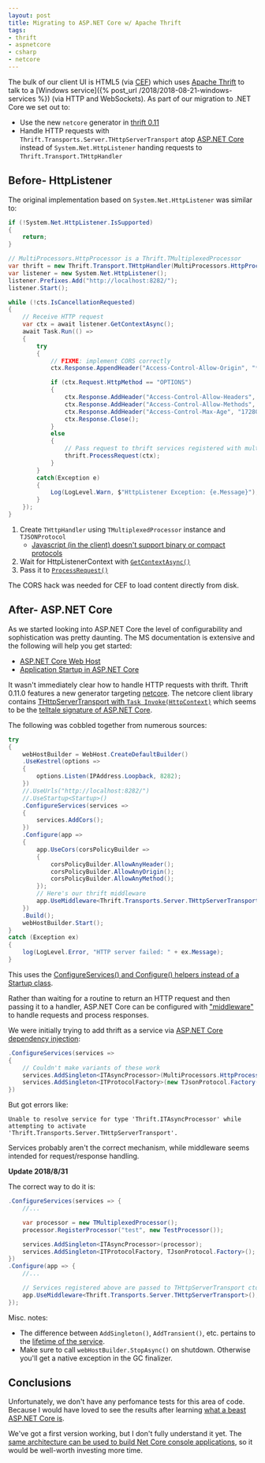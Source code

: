 ```yaml
---
layout: post
title: Migrating to ASP.NET Core w/ Apache Thrift
tags:
- thrift
- aspnetcore
- csharp
- netcore
---
```


The bulk of our client UI is HTML5 (via [CEF](https://bitbucket.org/chromiumembedded/cef)) which uses [Apache Thrift](https://thrift.apache.org/) to talk to a [Windows service]({% post_url /2018/2018-08-21-windows-services %}) (via HTTP and WebSockets).  As part of our migration to .NET Core we set out to:
- Use the new `netcore` generator in [thrift 0.11](https://github.com/apache/thrift/releases/tag/0.11.0)
- Handle HTTP requests with `Thrift.Transports.Server.THttpServerTransport` atop [ASP.NET Core](https://docs.microsoft.com/en-us/aspnet/core/) instead of `System.Net.HttpListener` handing requests to `Thrift.Transport.THttpHandler`

## Before- HttpListener

The original implementation based on `System.Net.HttpListener` was similar to:
```csharp
if (!System.Net.HttpListener.IsSupported)
{
    return;
}

// MultiProcessors.HttpProcessor is a Thrift.TMultiplexedProcessor
var thrift = new Thrift.Transport.THttpHandler(MultiProcessors.HttpProcessor, new Thrift.Protocol.TJSONProtocol.Factory());
var listener = new System.Net.HttpListener();
listener.Prefixes.Add("http://localhost:8282/");
listener.Start();

while (!cts.IsCancellationRequested)
{
    // Receive HTTP request
    var ctx = await listener.GetContextAsync();
    await Task.Run(() =>
    {
        try
        {
            // FIXME: implement CORS correctly
            ctx.Response.AppendHeader("Access-Control-Allow-Origin", "*");

            if (ctx.Request.HttpMethod == "OPTIONS")
            {
                ctx.Response.AddHeader("Access-Control-Allow-Headers", "Content-Type, Accept, X-Requested-With");
                ctx.Response.AddHeader("Access-Control-Allow-Methods", "Get, POST");
                ctx.Response.AddHeader("Access-Control-Max-Age", "1728000");
                ctx.Response.Close();
            }
            else
            {
                // Pass request to thrift services registered with multiplexed processor
                thrift.ProcessRequest(ctx);
            }
        }
        catch(Exception e)
        {
            Log(LogLevel.Warn, $"HttpListener Exception: {e.Message}");
        }
    });
}
```

1. Create `THttpHandler` using `TMultiplexedProcessor` instance and `TJSONProtocol`
    - [Javascript (in the client) doesn't support binary or compact protocols](https://thrift.apache.org/docs/Languages)
1. Wait for HttpListenerContext with [`GetContextAsync()`](https://docs.microsoft.com/en-us/dotnet/api/system.net.httplistener.getcontextasync)
1. Pass it to [`ProcessRequest()`](https://github.com/apache/thrift/blob/0.10.0/lib/csharp/src/Transport/THttpHandler.cs#L67)

The CORS hack was needed for CEF to load content directly from disk.

## After- ASP.[]()NET Core

As we started looking into ASP.[]()NET Core the level of configurability and sophistication was pretty daunting.  The MS documentation is extensive and the following will help you get started:
- [ASP.NET Core Web Host](https://docs.microsoft.com/en-us/aspnet/core/fundamentals/host/web-host)
- [Application Startup in ASP.NET Core](https://docs.microsoft.com/en-us/aspnet/core/fundamentals/startup)

It wasn't immediately clear how to handle HTTP requests with thrift.  Thrift 0.11.0 features a new generator targeting [netcore](https://github.com/apache/thrift/tree/master/lib/netcore).  The netcore client library contains
[THttpServerTransport with `Task Invoke(HttpContext)`](https://github.com/apache/thrift/blob/master/lib/netcore/Thrift/Transports/Server/THttpServerTransport.cs#L69) which seems to be the [telltale signature of ASP.NET Core](https://docs.microsoft.com/en-us/aspnet/core/fundamentals/middleware/?view=aspnetcore-2.1&tabs=aspnetcore2x).

The following was cobbled together from numerous sources:
```csharp
try
{
    webHostBuilder = WebHost.CreateDefaultBuilder()
    .UseKestrel(options =>
    {
        options.Listen(IPAddress.Loopback, 8282);
    })
    //.UseUrls("http://localhost:8282/")
    //.UseStartup<Startup>()
    .ConfigureServices(services =>
    {
        services.AddCors();
    })
    .Configure(app =>
    {
        app.UseCors(corsPolicyBuilder =>
        {
            corsPolicyBuilder.AllowAnyHeader();
            corsPolicyBuilder.AllowAnyOrigin();
            corsPolicyBuilder.AllowAnyMethod();
        });
        // Here's our thrift middleware
        app.UseMiddleware<Thrift.Transports.Server.THttpServerTransport>(MultiProcessors.HttpProcessor, new TJsonProtocol.Factory());
    })
    .Build();
    webHostBuilder.Start();
}
catch (Exception ex)
{
    log(LogLevel.Error, "HTTP server failed: " + ex.Message);
}
```

This uses the [ConfigureServices() and Configure() helpers instead of a Startup class](https://docs.microsoft.com/en-us/aspnet/core/fundamentals/startup#convenience-methods).

Rather than waiting for a routine to return an HTTP request and then passing it to a handler, ASP.[]()NET Core can be configured with ["middleware"](https://docs.microsoft.com/en-us/aspnet/core/fundamentals/middleware/index) to handle requests and process responses.

We were initially trying to add thrift as a service via [ASP.NET Core dependency injection](https://docs.microsoft.com/en-us/aspnet/core/fundamentals/dependency-injection):
```csharp
.ConfigureServices(services =>
{
    // Couldn't make variants of these work
    services.AddSingleton<ITAsyncProcessor>(MultiProcessors.HttpProcessor);
    services.AddSingleton<ITProtocolFactory>(new TJsonProtocol.Factory());
})
```

But got errors like:
```
Unable to resolve service for type 'Thrift.ITAsyncProcessor' while attempting to activate 'Thrift.Transports.Server.THttpServerTransport'.
```

Services probably aren't the correct mechanism, while middleware seems intended for request/response handling.

__Update 2018/8/31__

The correct way to do it is:
```csharp
.ConfigureServices(services => {
    //...

    var processor = new TMultiplexedProcessor();
    processor.RegisterProcessor("test", new TestProcessor());

    services.AddSingleton<ITAsyncProcessor>(processor);
    services.AddSingleton<ITProtocolFactory, TJsonProtocol.Factory>();
})
.Configure(app => {
    //...

    // Services registered above are passed to THttpServerTransport ctor
    app.UseMiddleware<Thrift.Transports.Server.THttpServerTransport>();
});
```

Misc. notes:
- The difference between `AddSingleton()`, `AddTransient()`, etc. pertains to the [lifetime of the service](https://docs.microsoft.com/en-us/aspnet/core/fundamentals/dependency-injection#service-lifetimes).
- Make sure to call `webHostBuilder.StopAsync()` on shutdown.  Otherwise you'll get a native exception in the GC finalizer.

## Conclusions

Unfortunately, we don't have any perfomance tests for this area of code.  Because I would have loved to see the results after learning [what a beast ASP.NET Core is](https://www.ageofascent.com/2016/02/18/asp-net-core-exeeds-1-15-million-requests-12-6-gbps/).

We've got a first version working, but I don't fully understand it yet.  The [same architecture can be used to build Net Core console applications](https://odetocode.com/blogs/scott/archive/2018/08/16/three-tips-for-console-applications-in-net-core.aspx), so it would be well-worth investing more time.